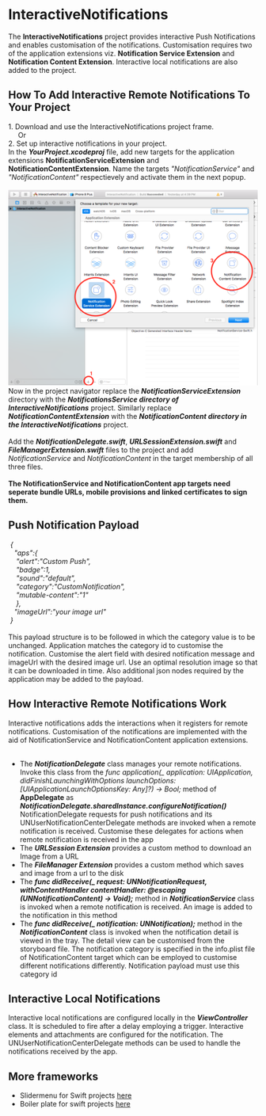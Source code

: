 # InteractiveNotifications
<p>

The <b>InteractiveNotifications</b> project provides interactive Push Notifications and enables customisation of the notifications. Customisation requires two of the application extensions viz. <b>Notification Service Extension</b> and <b>Notification Content Extension</b>. Interactive local notifications are also added to the project.
<br>
<h2> How To Add Interactive Remote Notifications To Your Project</h2>
1. Download and use the InteractiveNotifications project frame.
<br>&nbsp&nbsp&nbsp&nbsp Or
<br>
2. Set up interactive notifications in your project.
<br>
In the <i><b>YourProject.xcodeproj</b></i> file, add new targets for the application extensions <b>NotificationServiceExtension</b> and  <b>NotificationContentExtension</b>. Name the targets <i>"NotificationService"</i> and <i>"NotificationContent"</i> respectievely and activate them in the next popup.
<br><br><img src="/appextension.png"><br>
Now in the project navigator replace the <b><i>NotificationServiceExtension</i></b> directory with the <b><i>NotificationsService directory of InteractiveNotifications</i></b> project. Similarly replace <b><i>NotificationContentExtension</i></b> with the <b><i>NotificationContent directory in the InteractiveNotifications</i></b> project.
<br><br>
Add the <b><i>NotificationDelegate.swift</i></b>, <b><i>URLSessionExtension.swift</i></b> and <b><i>FileManagerExtension.swift</i></b> files to the project and add <i>NotificationService</i> and <i>NotificationContent</i> in the target membership of all three files.
<br><br>
<b>The NotificationService and NotificationContent app targets need seperate bundle URLs, mobile provisions and linked certificates to sign them.</b>

<h2> Push Notification Payload </h2>
<i>
&nbsp{
<br>&nbsp&nbsp    "aps":{
<br>&nbsp&nbsp&nbsp        "alert":"Custom Push",
<br>&nbsp&nbsp&nbsp        "badge":1,
<br>&nbsp&nbsp&nbsp        "sound":"default",
<br>&nbsp&nbsp&nbsp       "category":"CustomNotification",
<br>&nbsp&nbsp&nbsp        "mutable-content":"1"
<br>&nbsp&nbsp&nbsp    },
<br>&nbsp&nbsp   "imageUrl":"your image url"
<br>&nbsp}
</i>
<br><br>
This payload structure is to be followed in which the category value is to be unchanged. Application matches the category id to customise the notification. Customise the alert field with desired notification message and imageUrl with the desired image url. Use an optimal resolution image so that it can be downloaded in time. Also additional json nodes required by the application may be added to the payload.
<br>
</p>
<h2> How Interactive Remote Notifications Work</h2>
Interactive notifications adds the interactions when it registers for remote notifications. Customisation of the notifications are implemented with the aid of NotificationService and NotificationContent application extensions.
<br><br>
<ul>
<li> The <b><i>NotificationDelegate</b></i> class manages your remote notifications. Invoke this class from the <i>func application(_ application: UIApplication, didFinishLaunchingWithOptions launchOptions: [UIApplicationLaunchOptionsKey: Any]?) -> Bool;</i> method of <b>AppDelegate</b> as <b><i>NotificationDelegate.sharedInstance.configureNotification()</i></b> NotificationDelegate requests for push notifications and its UNUserNotificationCenterDelegate methods are invoked when a remote notification is received. Customise these delegates for actions when remote notification is received in the app</li>
<li> The <b><i>URLSession Extension</b></i> provides a custom method to download an Image from a URL</li>
<li> The <b><i>FileManager Extension</b></i> provides a custom method which saves and image from a url to the disk </li>
<li> The <b><i>func didReceive(_ request: UNNotificationRequest, withContentHandler contentHandler: @escaping (UNNotificationContent) -> Void);</b></i> method in <b><i>NotificationService</b></i> class is invoked when a remote notification is received. An image is added to the notification in this method</li>
<li> The <b><i>func didReceive(_ notification: UNNotification);</b></i> method in the <b><i>NotificationContent</b></i> class is invoked when the notification detail is viewed in the tray. The detail view can be customised from the storyboard file. The notification category is specified in the info.plist file of NotificationContent target which can be employed to customise different notifications differently. Notification payload must use this category id</li>
</ul>

<h2>Interactive Local Notifications</h2>
<p>
Interactive local notifications are configured locally in the <b><i>ViewController</i></b> class. It is scheduled to fire after a delay employing a trigger. Interactive elements and attachments are configured for the notification. The UNUserNotificationCenterDelegate methods can be used to handle the notifications received by the app.
</p>

<h2>More frameworks</h2>
<ul>
<li> Slidermenu for Swift projects <a href=https://github.com/Mattews92/SliderMenu>here</a> </li>
<li> Boiler plate for swift projects <a href=https://github.com/Mattews92/SwiftBoilerPlate>here</a> </li>
</ul>
